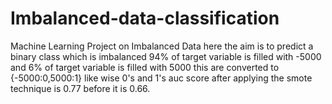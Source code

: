 # Imbalanced-data-classification
Machine Learning Project on Imbalanced Data 
here the aim is to predict a binary class which is imbalanced 
94% of target variable is filled with -5000 and 6% of target variable is filled with 5000
this are converted to {-5000:0,5000:1}
like wise 0's and 1's
auc score after applying the smote technique is 0.77 before it is 0.66.
